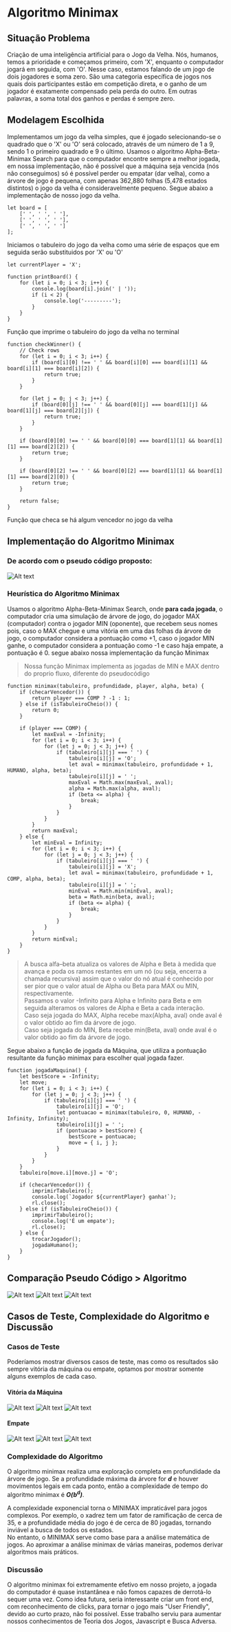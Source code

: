 # Algoritmo Minimax 
## Situação Problema
Criação de uma inteligência artificial para o Jogo da Velha. Nós, humanos, temos a prioridade e começamos primeiro, com 'X', enquanto o computador jogará em seguida, com 'O'. Nesse caso, estamos falando de um jogo de dois jogadores e soma zero. São uma categoria específica de jogos nos quais dois participantes estão em competição direta, e o ganho de um jogador é exatamente compensado pela perda do outro. Em outras palavras, a soma total dos ganhos e perdas é sempre zero. 

## Modelagem Escolhida
Implementamos um jogo da velha simples, que é jogado selecionando-se o quadrado que o 'X' ou 'O' será colocado, através de um número de 1 a 9, sendo 1 o primeiro quadrado e 9 o último.
Usamos o algoritmo Alpha-Beta-Minimax Search para que o computador encontre sempre a melhor jogada, em nossa implementação, não é possível que a máquina seja vencida (nós não conseguimos) só é possível perder ou empatar (dar velha), como a árvore de jogo é pequena, com apenas 362,880 folhas (5,478 estados distintos) o jogo da velha é consideravelmente pequeno.
Segue abaixo a implementação de nosso jogo da velha.

~~~
let board = [
    [' ', ' ', ' '],
    [' ', ' ', ' '],
    [' ', ' ', ' ']
];
~~~
Iniciamos o tabuleiro do jogo da velha como uma série de espaços 
que em seguida serão substituidos por 'X' ou 'O'
~~~
let currentPlayer = 'X';

function printBoard() {
    for (let i = 0; i < 3; i++) {
        console.log(board[i].join(' | '));
        if (i < 2) {
            console.log('---------');
        }
    }
}
~~~
Função que imprime o tabuleiro do jogo da velha no terminal
~~~
function checkWinner() {
    // Check rows
    for (let i = 0; i < 3; i++) {
        if (board[i][0] !== ' ' && board[i][0] === board[i][1] && board[i][1] === board[i][2]) {
            return true;
        }
    }

    for (let j = 0; j < 3; j++) {
        if (board[0][j] !== ' ' && board[0][j] === board[1][j] && board[1][j] === board[2][j]) {
            return true;
        }
    }

    if (board[0][0] !== ' ' && board[0][0] === board[1][1] && board[1][1] === board[2][2]) {
        return true;
    }

    if (board[0][2] !== ' ' && board[0][2] === board[1][1] && board[1][1] === board[2][0]) {
        return true;
    }

    return false;
}
~~~
Função que checa se há algum vencedor no jogo da velha


## Implementação do Algoritmo Minimax
### De acordo com o pseudo código proposto:
![Alt text](image.png)

### Heurística do Algoritmo Minimax
Usamos o algoritmo Alpha-Beta-Minimax Search, onde **para cada jogada**, o computador cria uma simulação de árvore de jogo, do jogador MAX (computador) contra o jogador MIN (oponente), que recebem seus nomes pois, caso o MAX chegue e uma vitória em uma das folhas da árvore de jogo, o computador considera a pontuação como +1, caso o jogador MIN ganhe, o computador considera a pontuação como -1 e caso haja empate, a pontuação é 0. segue abaixo nossa implementação da função Minimax

>Nossa função Minimax implementa as jogadas de MIN e MAX dentro do proprio fluxo, diferente do pseudocódigo
~~~
function minimax(tabuleiro, profundidade, player, alpha, beta) {
    if (checarVencedor()) {
        return player === COMP ? -1 : 1;
    } else if (isTabuleiroCheio()) {
        return 0;
    }

    if (player === COMP) {
        let maxEval = -Infinity;
        for (let i = 0; i < 3; i++) {
            for (let j = 0; j < 3; j++) {
                if (tabuleiro[i][j] === ' ') {
                    tabuleiro[i][j] = 'O';
                    let aval = minimax(tabuleiro, profundidade + 1, HUMANO, alpha, beta);
                    tabuleiro[i][j] = ' ';
                    maxEval = Math.max(maxEval, aval);
                    alpha = Math.max(alpha, aval);
                    if (beta <= alpha) {
                        break;
                    }
                }
            }
        }
        return maxEval;
    } else {
        let minEval = Infinity;
        for (let i = 0; i < 3; i++) {
            for (let j = 0; j < 3; j++) {
                if (tabuleiro[i][j] === ' ') {
                    tabuleiro[i][j] = 'X';
                    let aval = minimax(tabuleiro, profundidade + 1, COMP, alpha, beta);
                    tabuleiro[i][j] = ' ';
                    minEval = Math.min(minEval, aval);
                    beta = Math.min(beta, aval);
                    if (beta <= alpha) {
                        break;
                    }
                }
            }
        }
        return minEval;
    }
}
~~~
>A busca alfa–beta atualiza os valores de Alpha e Beta à medida que avança e poda os ramos restantes em um nó (ou seja, encerra a chamada recursiva) assim que o valor do nó atual é conhecido por ser pior que o valor atual de Alpha ou Beta para MAX ou MIN, respectivamente.<br>
>Passamos o valor -Infinito para Alpha e Infinito para Beta e em seguida alteramos os valores de Alpha e Beta a cada interação.<br>
>Caso seja jogada do MAX, Alpha recebe max(Alpha, aval) onde aval é o valor obtido ao fim da árvore de jogo.<br>
>Caso seja jogada do MIN, Beta recebe min(Beta, aval) onde aval é o valor obtido ao fim da árvore de jogo.

Segue abaixo a função de jogada da Máquina, que utiliza a pontuação resultante da função minimax para escolher qual jogada fazer.
~~~
function jogadaMaquina() {
    let bestScore = -Infinity;
    let move;
    for (let i = 0; i < 3; i++) {
        for (let j = 0; j < 3; j++) {
            if (tabuleiro[i][j] === ' ') {
                tabuleiro[i][j] = 'O';
                let pontuacao = minimax(tabuleiro, 0, HUMANO, -Infinity, Infinity);
                tabuleiro[i][j] = ' ';
                if (pontuacao > bestScore) {
                    bestScore = pontuacao;
                    move = { i, j };
                }
            }
        }
    }
    tabuleiro[move.i][move.j] = 'O';

    if (checarVencedor()) {
        imprimirTabuleiro();
        console.log(`Jogador ${currentPlayer} ganha!`);
        rl.close();
    } else if (isTabuleiroCheio()) {
        imprimirTabuleiro();
        console.log('É um empate');
        rl.close();
    } else {
        trocarJogador();
        jogadaHumano();
    }
}
~~~

## Comparação Pseudo Código > Algoritmo

![Alt text](minimax1-1.png)
![Alt text](minimax2-1.png)
![Alt text](minimax3-1.png)

## Casos de Teste, Complexidade do Algoritmo e Discussão
### Casos de Teste
Poderíamos mostrar diversos casos de teste, mas como os resultados são sempre vitória da máquina ou empate, optamos por mostrar somente alguns exemplos de cada caso.
#### Vitória da Máquina
![Alt text](Caso-teste-3.png)
![Alt text](Caso-teste-2.png) 
![Alt text](Caso-teste-1.png)
#### Empate
![Alt text](Caso-teste-4.png)
![Alt text](Caso-teste-5.png)
![Alt text](Caso-teste-6.png)

### Complexidade do Algoritmo
O algoritmo minimax realiza uma exploração completa em profundidade da árvore de jogo. Se a profundidade máxima da árvore for 
**<i>d</i>** e houver movimentos legais em cada ponto, então a complexidade de tempo do algoritmo minimax é **<i>O(b<sup>d</sup>)</i>**.

A complexidade exponencial torna o MINIMAX impraticável para jogos complexos. Por exemplo, o xadrez tem um fator de ramificação de cerca de 35, e a profundidade média do jogo é de cerca de 80 jogadas, tornando inviável a busca de todos os estados.<br>
No entanto, o MINIMAX serve como base para a análise matemática de jogos. Ao aproximar a análise minimax de várias maneiras, podemos derivar algoritmos mais práticos.


### Discussão
O algoritmo minimax foi extremamente efetivo em nosso projeto, a jogada do computador é quase instantânea e não fomos capazes de derrotá-lo sequer uma vez.
Como idea futura, seria interessante criar um front end, com reconhecimento de clicks, para tornar o jogo mais "User Friendly", devido ao curto prazo, não foi possível.
Esse trabalho serviu para aumentar nossos conhecimentos de Teoria dos Jogos, Javascript e Busca Adversa.